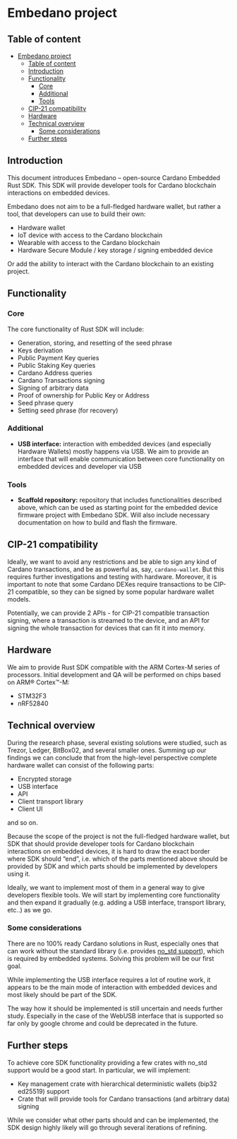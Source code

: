 # Embedano project

## Table of content

- [Embedano project](#embedano-project)
  - [Table of content](#table-of-content)
  - [Introduction](#introduction)
  - [Functionality](#functionality)
    - [Core](#core)
    - [Additional](#additional)
    - [Tools](#tools)
  - [CIP-21 compatibility](#cip-21-compatibility)
  - [Hardware](#hardware)
  - [Technical overview](#technical-overview)
    - [Some considerations](#some-considerations)
  - [Further steps](#further-steps)

## Introduction

This document introduces Embedano – open-source Cardano Embedded Rust SDK. This SDK will provide developer tools for Cardano blockchain interactions on embedded devices.

Embedano does not aim to be a full-fledged hardware wallet, but rather a tool, that developers can use to build their own:

- Hardware wallet
- IoT device with access to the Cardano blockchain
- Wearable with access to the Cardano blockchain
- Hardware Secure Module / key storage / signing embedded device

Or add the ability to interact with the Cardano blockchain to an existing project.

## Functionality

### Core

The core functionality of Rust SDK will include:

- Generation, storing, and resetting of the seed phrase
- Keys derivation
- Public Payment Key queries
- Public Staking Key queries
- Cardano Address queries
- Cardano Transactions signing
- Signing of arbitrary data
- Proof of ownership for Public Key or Address
- Seed phrase query
- Setting seed phrase (for recovery)

### Additional

- **USB interface:** interaction with embedded devices (and especially Hardware Wallets) mostly happens via USB. We aim to provide an interface that will enable communication between core functionality on embedded devices and developer via USB

### Tools

- **Scaffold repository:** repository that includes functionalities described above, which can be used as starting point for the embedded device firmware project with Embedano SDK. Will also include necessary documentation on how to build and flash the firmware.

## CIP-21 compatibility

Ideally, we want to avoid any restrictions and be able to sign any kind of Cardano transactions, and be as powerful as, say, `cardano-wallet`. But this requires further investigations and testing with hardware. Moreover, it is important to note that some Cardano DEXes require transactions to be CIP-21 compatible, so they can be signed by some popular hardware wallet models.

Potentially, we can provide 2 APIs - for CIP-21 compatible transaction signing, where a transaction is streamed to the device, and an API for signing the whole transaction for devices that can fit it into memory.

## Hardware

We aim to provide Rust SDK compatible with the ARM Cortex-M series of processors.
Initial development and QA will be performed on chips based on ARM® Cortex™-M:

- STM32F3
- nRF52840

## Technical overview

During the research phase, several existing solutions were studied, such as Trezor, Ledger, BitBox02, and several smaller ones.
Summing up our findings we can conclude that from the high-level perspective complete hardware wallet can consist of the following parts:

- Encrypted storage
- USB interface
- API
- Client transport library
- Client UI

and so on.

Because the scope of the project is not the full-fledged hardware wallet, but SDK that should provide developer tools for Cardano blockchain interactions on embedded devices, it is hard to draw the exact border where SDK should “end”, i.e. which of the parts mentioned above should be provided by SDK and which parts should be implemented by developers using it.

Ideally, we want to implement most of them in a general way to give developers flexible tools. We will start by implementing core functionality and then expand it gradually (e.g. adding a USB interface, transport library, etc..) as we go.

### Some considerations

There are no 100% ready Cardano solutions in Rust, especially ones that can work without the standard library (i.e. provides [no_std support](https://docs.rust-embedded.org/book/intro/no-std.html)), which is required by embedded systems. Solving this problem will be our first goal.

While implementing the USB interface requires a lot of routine work, it appears to be the main mode of interaction with embedded devices and most likely should be part of the SDK.

The way how it should be implemented is still uncertain and needs further study. Especially in the case of the WebUSB interface that is supported so far only by google chrome and could be deprecated in the future.

## Further steps

To achieve core SDK functionality providing a few crates with no_std support would be a good start.
In particular, we will implement:

- Key management crate with hierarchical deterministic wallets (bip32 ed25519) support
- Crate that will provide tools for Cardano transactions (and arbitrary data) signing

While we consider what other parts should and can be implemented, the SDK design highly likely will go through several iterations of refining.